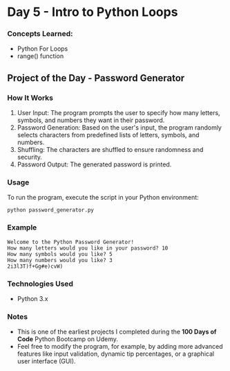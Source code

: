 
# Day 5 - Intro to Python Loops

### Concepts Learned: 
- Python For Loops
- range() function

## Project of the Day - Password Generator

### How It Works

1. User Input: The program prompts the user to specify how many letters, symbols, and numbers they want in their password.
2. Password Generation: Based on the user's input, the program randomly selects characters from predefined lists of letters, symbols, and numbers.
3. Shuffling: The characters are shuffled to ensure randomness and security.
4. Password Output: The generated password is printed.

### Usage

To run the program, execute the script in your Python environment:

```
python password_generator.py
```

### Example

```
Welcome to the Python Password Generator!
How many letters would you like in your password? 10
How many symbols would you like? 5
How many numbers would you like? 3
2i3l3T)f+Gg#e)cvW)
```

### Technologies Used
- Python 3.x

### Notes

- This is one of the earliest projects I completed during the **100 Days of Code** Python Bootcamp on Udemy.
- Feel free to modify the program, for example, by adding more advanced features like input validation, dynamic tip percentages, or a graphical user interface (GUI).
